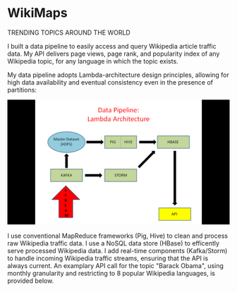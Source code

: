 # WikiMaps
TRENDING TOPICS AROUND THE WORLD


I built a data pipeline to easily access and query Wikipedia article traffic data. My API delivers page views, page rank, and popularity index of any Wikipedia topic, for any language in which the topic exists.   

My data pipeline adopts Lambda-architecture design principles, allowing for high data availability and eventual consistency even in the presence of partitions: 

![alt tag](images/Data_Pipeline1.png "Data Pipeline")

I use conventional MapReduce frameworks (Pig, Hive) to clean and process raw Wikipedia traffic data. I use a NoSQL data store (HBase) to efficently serve processed Wikipedia data. I add real-time components (Kafka/Storm) to handle incoming Wikipedia traffic streams, ensuring that the API is always current. An examplary API call for the topic "Barack Obama", using monthly granularity and restricting to 8 popular Wikipedia languages, is provided below.



































